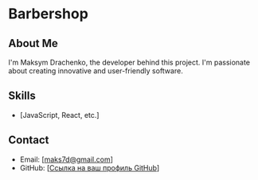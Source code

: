 # Barbershop

## About Me

I'm Maksym Drachenko, the developer behind this project. I'm passionate about
creating innovative and user-friendly software.

## Skills

- [JavaScript, React, etc.]

## Contact

- Email: [maks7d@gmail.com]
- GitHub: [[Ссылка на ваш профиль GitHub](https://github.com/Maks7dr)]
